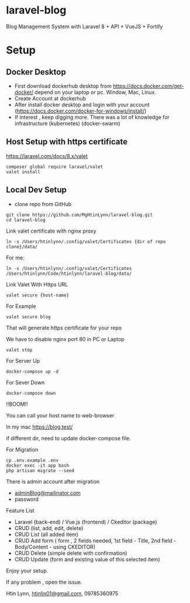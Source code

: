 # laravel-blog
Blog Management System with Laravel 8 + API + VueJS + Fortify

# Setup

## Docker Desktop
-  First download dockerhub desktop from https://docs.docker.com/get-docker/ depend on your laptop or pc. Window, Mac, Linux.
-  Create Account at dockerhub
-  After install docker desktop and login with your account (https://docs.docker.com/docker-for-windows/install/)
-  If interest , keep digging more. There was a lot of knowledge for infrastructure (kubernetes) (docker-swarm)

## Host Setup with https certificate
https://laravel.com/docs/8.x/valet
   ```console
   composer global require laravel/valet
   valet install
   ```

## Local Dev Setup
- clone repo from GitHub

```console
git clone https://github.com/MgHtinLynn/laravel-blog.git
cd laravel-blog
```

Link valet certificate with nginx proxy
```console
ln -s /Users/htinlynn/.config/valet/Certificates {dir of repo clone}/data/
```
For me:
```
ln -s /Users/htinlynn/.config/valet/Certificates /Users/htinlynn/Code/htinlynn/laravel-blog/data/
```

Link Valet With Https URL
```console
valet secure {host-name}
```

For Example
```console
valet secure blog
```

That will generate https certificate for your repo

We have to disable nginx port 80 in PC or Laptop


```console
valet stop
```


For Server Up
```console
docker-compose up -d
```

For Sever Down
```console
docker-compose down
```

!!BOOM!!

You can call your host name to web-browser

In my mac
https://blog.test/

if different dir, need to update docker-compose file.


For Migration
```console
cp .env.example .env
docker exec -it app bash
php artisan migrate --seed
```

There is admin account after migration

- adminBlog@mailinator.com
- password

Feature List 
- Laravel (back-end) / Vue.js (frontend) / Ckeditor (package)
- CRUD (list, add, edit, delete)
- CRUD List (all added item)
- CRUD Add form ( form , 2 fields needed, 1st field - Title, 2nd field - Body/Content - using CKEDITOR)
- CRUD Delete (simple delete with confirmation)
- CRUD Update (form and existing value of this selected item)

Enjoy your setup.

If any problem , open the issue.

Htin Lynn,
htinlin01@gmail.com,
09785360975 



